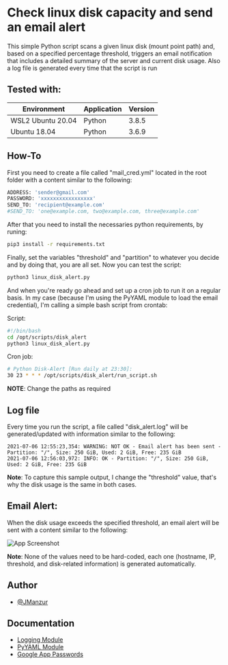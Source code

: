 
# Check linux disk capacity and send an email alert

This simple Python script scans a given linux disk (mount point path) and, based on a specified percentage threshold, triggers an email notification that includes a detailed summary of the server and current disk usage. Also a log file is generated every time that the script is run

## Tested with: 

| Environment | Application | Version  |
| ----------------- |-----------|---------|
| WSL2 Ubuntu 20.04 | Python | 3.8.5 |
| Ubuntu 18.04 | Python | 3.6.9 |

## How-To

First you need to create a file called "mail_cred.yml" located in the root folder with a content similar to the following:

```bash
ADDRESS: 'sender@gmail.com'
PASSWORD: 'xxxxxxxxxxxxxxxxx'
SEND_TO: 'recipient@example.com'
#SEND_TO: 'one@example.com, two@example.com, three@example.com'
```
After that you need to install the necessaries python requirements, by runing:

```bash
pip3 install -r requirements.txt
```
Finally, set the variables "threshold" and "partition" to whatever you decide and by doing that, you are all set. Now you can test the script:

```bash
python3 linux_disk_alert.py
```
And when you're ready go ahead and set up a cron job to run it on a regular basis. In my case (because I'm using the PyYAML module to load the email credential), I'm calling a simple bash script from crontab:

Script:
```bash
#!/bin/bash
cd /opt/scripts/disk_alert
python3 linux_disk_alert.py
```

Cron job:
```bash
# Python Disk-Alert [Run daily at 23:30]:
30 23 * * * /opt/scripts/disk_alert/run_script.sh
```

**NOTE**: Change the paths as required

## Log file

Every time you run the script, a file called "disk_alert.log" will be generated/updated with information similar to the following:

```log
2021-07-06 12:55:23,354: WARNING: NOT OK - Email alert has been sent - Partition: "/", Size: 250 GiB, Used: 2 GiB, Free: 235 GiB
2021-07-06 12:56:03,972: INFO: OK - Partition: "/", Size: 250 GiB, Used: 2 GiB, Free: 235 GiB
```

**Note**: To capture this sample output, I change the "threshold" value, that's why the disk usage is the same in both cases.

## Email Alert:

When the disk usage exceeds the specified threshold, an email alert will be sent with a content similar to the following:

![App Screenshot](https://1.bp.blogspot.com/-AlwzNaMDfhU/YOSyh6sDAtI/AAAAAAAAFoA/Iqk6Lv5MbVM9Zm5Hmxvfh1os14LsQ2sXACLcBGAsYHQ/s402/disk_alert_email.png)

**Note**: None of the values need to be hard-coded, each one (hostname, IP, threshold, and disk-related information) is generated automatically.

## Author

- [@JManzur](https://www.github.com/jmanzur)

## Documentation

- [Logging Module](https://docs.python.org/3/library/logging.html#module-logging)
- [PyYAML Module](https://pyyaml.org/wiki/PyYAMLDocumentation)
- [Google App Passwords](https://support.google.com/accounts/answer/185833?hl=en)
